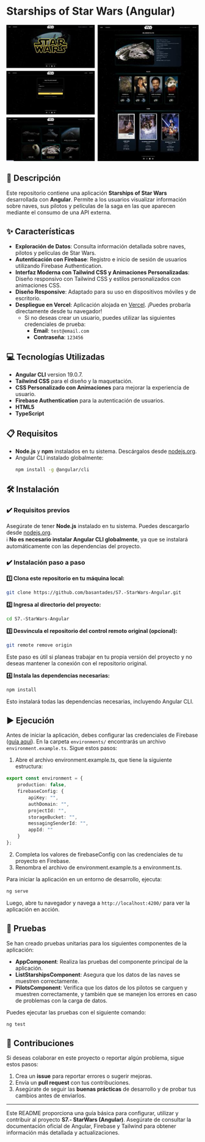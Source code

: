 # Starships of Star Wars (Angular)

<p align="center">
  <img src="public/assets/img/screenshot.jpg" alt="Captura de pantalla del proyecto" />
</p>

## 📄 Descripción

Este repositorio contiene una aplicación **Starships of Star Wars** desarrollada con **Angular**. Permite a los usuarios visualizar información sobre naves, sus pilotos y películas de la saga en las que aparecen mediante el consumo de una API externa.

## ✨ Características

- **Exploración de Datos**: Consulta información detallada sobre naves, pilotos y películas de Star Wars.
- **Autenticación con Firebase**: Registro e inicio de sesión de usuarios utilizando Firebase Authentication.
- **Interfaz Moderna con Tailwind CSS y Animaciones Personalizadas**: Diseño responsivo con Tailwind CSS y estilos personalizados con animaciones CSS.
- **Diseño Responsive**: Adaptado para su uso en dispositivos móviles y de escritorio.
- **Despliegue en Vercel**: Aplicación alojada en [Vercel](https://starships-star-wars.vercel.app/). ¡Puedes probarla directamente desde tu navegador!
  - Si no deseas crear un usuario, puedes utilizar las siguientes credenciales de prueba:
    - **Email**: `test@email.com`
    - **Contraseña**: `123456`

## 💻 Tecnologías Utilizadas

- **Angular CLI** version 19.0.7.
- **Tailwind CSS** para el diseño y la maquetación.
- **CSS Personalizado con Animaciones** para mejorar la experiencia de usuario.
- **Firebase Authentication** para la autenticación de usuarios.
- **HTML5**
- **TypeScript**

## 📋 Requisitos

- **Node.js** y **npm** instalados en tu sistema. Descárgalos desde [nodejs.org](https://nodejs.org/).
- Angular CLI instalado globalmente:
  ```bash
  npm install -g @angular/cli
  ```

## 🛠️ Instalación

### **✔️ Requisitos previos**
Asegúrate de tener **Node.js** instalado en tu sistema. Puedes descargarlo desde [nodejs.org](https://nodejs.org/).  
ℹ️ **No es necesario instalar Angular CLI globalmente**, ya que se instalará automáticamente con las dependencias del proyecto.

### **✔️ Instalación paso a paso**

**1️⃣ Clona este repositorio en tu máquina local:**
```bash
git clone https://github.com/basantades/S7.-StarWars-Angular.git
```
**2️⃣ Ingresa al directorio del proyecto:**
```bash
cd S7.-StarWars-Angular
```

**3️⃣ Desvincula el repositorio del control remoto original (opcional):**
```bash
git remote remove origin
```
Este paso es útil si planeas trabajar en tu propia versión del proyecto y no deseas mantener la conexión con el repositorio original.


**4️⃣ Instala las dependencias necesarias:**
```bash
npm install
```

Esto instalará todas las dependencias necesarias, incluyendo Angular CLI.

## ▶️ Ejecución

Antes de iniciar la aplicación, debes configurar las credenciales de Firebase ([guía aquí](https://firebase.google.com/docs/web/setup)). En la carpeta `environments/` encontrarás un archivo `environment.example.ts`. Sigue estos pasos:

1. Abre el archivo environment.example.ts, que tiene la siguiente estructura:

```typescript
export const environment = {
    production: false,
    firebaseConfig: {
        apiKey: "",
        authDomain: "",
        projectId: "",
        storageBucket: "",
        messagingSenderId: "",
        appId: ""
    }
};
```
2. Completa los valores de firebaseConfig con las credenciales de tu proyecto en Firebase.
3. Renombra el archivo de environment.example.ts a environment.ts.


Para iniciar la aplicación en un entorno de desarrollo, ejecuta:
```bash
ng serve
```
Luego, abre tu navegador y navega a `http://localhost:4200/` para ver la aplicación en acción.

## 🧪 Pruebas

Se han creado pruebas unitarias para los siguientes componentes de la aplicación:

- **AppComponent**: Realiza las pruebas del componente principal de la aplicación.
- **ListStarshipsComponent**: Asegura que los datos de las naves se muestren correctamente.
- **PilotsComponent**: Verifica que los datos de los pilotos se carguen y muestren correctamente, y también que se manejen los errores en caso de problemas con la carga de datos.

Puedes ejecutar las pruebas con el siguiente comando:

```bash
ng test
```

## 🤝 Contribuciones

Si deseas colaborar en este proyecto o reportar algún problema, sigue estos pasos:

1. Crea un **issue** para reportar errores o sugerir mejoras.
2. Envía un **pull request** con tus contribuciones.
3. Asegúrate de seguir las **buenas prácticas** de desarrollo y de probar tus cambios antes de enviarlos.

---

Este README proporciona una guía básica para configurar, utilizar y contribuir al proyecto **S7.- StarWars (Angular)**. Asegúrate de consultar la documentación oficial de Angular, Firebase y Tailwind para obtener información más detallada y actualizaciones.
